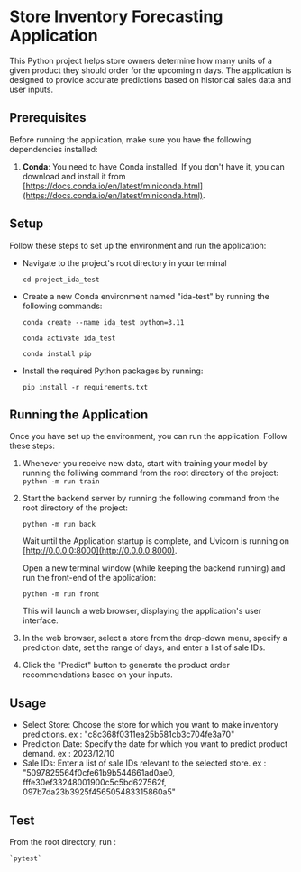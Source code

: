 ﻿
# Store Inventory Forecasting Application

This Python project helps store owners determine how many units of a given product they should order for the upcoming n days. The application is designed to provide accurate predictions based on historical sales data and user inputs.

## Prerequisites

Before running the application, make sure you have the following dependencies installed:

1.  **Conda**: You need to have Conda installed. If you don't have it, you can download and install it from [https://docs.conda.io/en/latest/miniconda.html](https://docs.conda.io/en/latest/miniconda.html).

## Setup

Follow these steps to set up the environment and run the application:
    
-   Navigate to the project's root directory in your terminal
    
	  `cd project_ida_test` 
    
-   Create a new Conda environment named "ida-test" by running the following commands:
    	   
	   `conda create --name ida_test python=3.11` 
    
	   `conda activate ida_test` 
	   
	   `conda install pip` 
    
-   Install the required Python packages by running:    

	 `pip install -r requirements.txt` 
    

## Running the Application

Once you have set up the environment, you can run the application. Follow these steps:

1.  Whenever you receive new data, start with training your model by running the folliwing command from the root directory of the project:
	`python -m run train` 

2. Start the backend server by running the following command from the root directory of the project:    

	`python -m run back` 
    
    Wait until the Application startup is complete, and Uvicorn is running on [http://0.0.0.0:8000](http://0.0.0.0:8000).
    
	Open a new terminal window (while keeping the backend running) and run the front-end of the application:    

	 `python -m run front` 
    
    This will launch a web browser, displaying the application's user interface.
    
3.  In the web browser, select a store from the drop-down menu, specify a prediction date, set the range of days, and enter a list of sale IDs.
    
4.  Click the "Predict" button to generate the product order recommendations based on your inputs.
    

## Usage

-   Select Store: Choose the store for which you want to make inventory predictions.
	ex : "c8c368f0311ea25b581cb3c704fe3a70"
-   Prediction Date: Specify the date for which you want to predict product demand.
	ex : 2023/12/10
-   Sale IDs: Enter a list of sale IDs relevant to the selected store.
	ex : "5097825564f0cfe61b9b544661ad0ae0, fffe30ef33248001900c5c5bd627562f, 097b7da23b3925f456505483315860a5"

## Test

From the root directory, run :

	`pytest` 

